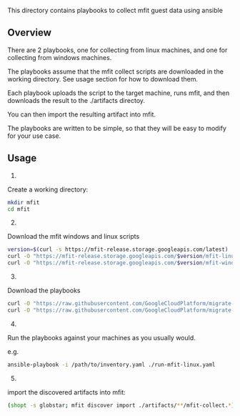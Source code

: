 This directory contains playbooks to collect mfit guest data using ansible

## Overview

There are 2 playbooks, one for collecting from linux machines, and one for collecting from windows machines.

The playbooks assume that the mfit collect scripts are downloaded in the working directory. See usage section for how to download them.

Each playbook uploads the script to the target machine, runs mfit, and then downloads the result to the ./artifacts directoy.

You can then import the resulting artifact into mfit.

The playbooks are written to be simple, so that they will be easy to modify for your use case.

## Usage

1. 

Create a working directory:

```sh
mkdir mfit
cd mfit
```

2.

Download the mfit windows and linux scripts

```sh
version=$(curl -s https://mfit-release.storage.googleapis.com/latest)
curl -O "https://mfit-release.storage.googleapis.com/$version/mfit-linux-collect.sh"
curl -O "https://mfit-release.storage.googleapis.com/$version/mfit-windows-collect.ps1"
```

3.

Download the playbooks

```sh
curl -O "https://raw.githubusercontent.com/GoogleCloudPlatform/migrate-to-containers/main/scripts/mFit/ansible/run-mfit-linux.yaml"
curl -O "https://raw.githubusercontent.com/GoogleCloudPlatform/migrate-to-containers/main/scripts/mFit/ansible/run-mfit-windows.yaml"
```

4.

Run the playbooks against your machines as you usually would.

e.g.

```sh
ansible-playbook -i /path/to/inventory.yaml ./run-mfit-linux.yaml
```

5.

import the discovered artifacts into mfit:

```sh
(shopt -s globstar; mfit discover import ./artifacts/**/mfit-collect.*)
```

